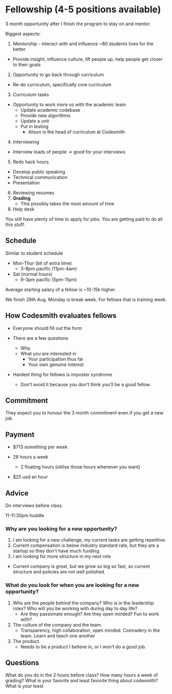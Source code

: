 # Fellowship (4-5 positions available)

3 month opportunity after I finish the program to stay on and mentor.

Biggest aspects:

1. Mentorship - interact with and influence ~80 students lives for the better
  - Provide insight, influence culture, lift people up, help people get closer to their goals
2. Opportunity to go back through curriculum
  - Re-do curriculum, specifically core curriculum
3. Curriculum tasks
  - Opportunity to work more so with the academic team
    - Update academic codebase
    - Provide new algorithms
    - Update a unit
    - Put in testing
      - Alison is the head of curriculum at Codesmith
4. Interviewing
  - Interview loads of people -> good for your interviews
5. Redo hack hours
  - Develop public speaking
  - Technical communication
  - Presentation
6. Reviewing resumes
7. **Grading**
   - This possibly takes the most amount of time
8. Help desk

You still have plenty of time to apply for jobs. You are getting paid to do all this stuff.

## Schedule

Similar to student schedule

- Mon-Thur (bit of extra time)
  - 3-8pm pacific (11pm-4am)
- Sat (normal hours)
  - 9-3pm pacific (5pm-11pm)

Average starting salary of a fellow is ~10-15k higher.

We finish 28th Aug. Monday is break week. For fellows that is training week.

## How Codesmith evaluates fellows

- Everyone should fill out the form
- There are a few questions
  - Why
  - What you are interested in
    - Your participation thus far
    - Your own genuine interest

- Hardest thing for fellows is imposter syndrome
  - Don't avoid it because you don't think you'll be a good fellow.

## Commitment

They expect you to honour the 3 month commitment even if you get a new job.

## Payment

- $713 something per week
- 28 hours a week
  - 2 floating hours (utilise those hours whenever you want)

- $25 usd an hour

## Advice

Do interviews before class.

11-11:30pm huddle

### Why are you looking for a new opportunity?

1. I am looking for a new challenge, my current tasks are getting repetitive.
2. Current compensation is below industry standard rate, but they are a startup so they don't have much funding.
3. I am looking for more structure in my next role
  - Current company is great, but we grow so big so fast, so current structure and policies are not well polished.

### What do you look for when you are looking for a new opportunity?

1. Who are the people behind the company? Who is in the leadership roles? Who will you be working with during day to day life?
   - Are they passionate enough? Are they open minded? Fun to work with?
2. The culture of the company and the team.
   - Transparency, high collaboration, open minded. Comradery in the team. Learn and teach one another
3. The product.
   - Needs to be a product I believe in, or I won't do a good job.

## Questions

What do you do in the 2 hours before class?
How many hours a week of grading?
What is your favorite and least favorite thing about codesmith?
What is your least 
